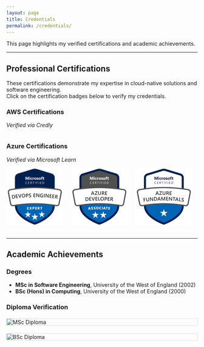 ```yaml
---
layout: page
title: Credentials
permalink: /credentials/
---
```


This page highlights my verified certifications and academic achievements.

---

## Professional Certifications
These certifications demonstrate my expertise in cloud-native solutions and software engineering.  
Click on the certification badges below to verify my credentials.

### AWS Certifications
_Verified via Credly_
<div style="display: flex; flex-wrap: wrap; gap: 20px;">
  <!-- Placeholder for AWS Certifications -->
  <div data-iframe-width="150" data-iframe-height="270" data-share-badge-id="a633445b-507c-42ad-bf5d-8284af80c1c7" data-share-badge-host="https://www.credly.com"></div>
  <div data-iframe-width="150" data-iframe-height="270" data-share-badge-id="09b4aa6f-f2cb-4a42-9bde-35da6cef248f" data-share-badge-host="https://www.credly.com"></div>
  <div data-iframe-width="150" data-iframe-height="270" data-share-badge-id="21f8c5b1-a5f6-4e35-829f-306aee08e920" data-share-badge-host="https://www.credly.com"></div>
  <div data-iframe-width="150" data-iframe-height="270" data-share-badge-id="2172a488-637b-4467-b8c9-e09a67aa2e43" data-share-badge-host="https://www.credly.com"></div>
</div>
<script type="text/javascript" async src="//cdn.credly.com/assets/utilities/embed.js"></script>

### Azure Certifications
_Verified via Microsoft Learn_
<div style="display: flex; flex-wrap: wrap; gap: 20px;">

<!-- AZ-400 Certification -->
  <a href="https://learn.microsoft.com/api/credentials/share/en-us/ElenavanEngelenMaslova-0197/C60B78B2E25DEAC?sharingId=5933D7DBC390B449" target="_blank">
    <img src="/assets/images/microsoft-certified-expert-badge.png" alt="AZ-400: Microsoft Certified DevOps Engineer Expert" width="150">
  </a>

  <!-- AZ-204 Certification -->
  <a href="https://learn.microsoft.com/api/credentials/share/en-us/ElenavanEngelenMaslova-0197/4286A2C027D4FE0A?sharingId=5933D7DBC390B449" target="_blank">
    <img src="/assets/images/azure-developer.png" alt="AZ-204: Developing Solutions for Microsoft Azure" width="150">
  </a>

  <!-- Microsoft Certified: Fundamentals -->
  <a href="https://learn.microsoft.com/api/credentials/share/en-us/ElenavanEngelenMaslova-0197/7FD6237D8EF7FD45?sharingId=5933D7DBC390B449" target="_blank">
    <img src="/assets/images/fundamentals.png" alt="Azure Solutions Architect Expert" width="150">
  </a>

</div>
<br>

---


## Academic Achievements
### Degrees
- **MSc in Software Engineering**, University of the West of England (2002)
- **BSc (Hons) in Computing**, University of the West of England (2000)


### Diploma Verification
<div style="display: flex; flex-wrap: wrap; justify-content: center; gap: 20px; margin: 20px 0;">
 <img src="{{ '/assets/images/master.png' | relative_url }}" alt="MSc Diploma" style="max-width: 100%; height: auto; border: 1px solid #ddd; flex: 1 1 300px;">
 <img src="{{ '/assets/images/bachelor.png' | relative_url }}" alt="BSc Diploma" style="max-width: 100%; height: auto; border: 1px solid #ddd; flex: 1 1 300px;">
</div>



